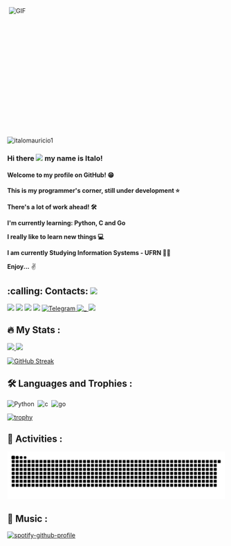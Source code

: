    
<div>
  <img align="right" alt="GIF" src="https://github.com/abhisheknaiidu/abhisheknaiidu/raw/master/code.gif?raw=true" width="500" height="300" />
</div> <p align=""> <img src="https://komarev.com/ghpvc/?username=italomauricio1&color=blue" alt="italomauricio1" /> </p> 




### Hi there <img src="https://media.giphy.com/media/hvRJCLFzcasrR4ia7z/giphy.gif" width="25px"> my name is Italo!                                                                
#### Welcome to my profile on GitHub! :grin: 
**This is my programmer's corner, still under development :star:**

**There's a lot of work ahead! :hammer_and_wrench:**

**I'm currently learning: Python, C and Go**

**I really like to learn new things :computer:**

**I am currently Studying Information Systems - UFRN :student:**

**Enjoy...** :v:

<h2> :calling: Contacts: <img src='https://raw.githubusercontent.com/ShahriarShafin/ShahriarShafin/main/Assets/handshake.gif' width="80px"> </h2>
<div>

[<img src = "https://img.shields.io/badge/instagram-%23E4405F.svg?&style=for-the-badge&logo=instagram&logoColor=white">](https://www.instagram.com/italomauricio1/)
<a href = "mailto:italomauricio98@gmail.com"><img src="https://img.shields.io/badge/Gmail-D14836?style=for-the-badge&logo=gmail&logoColor=white" target="_blank"></a>
[<img src="https://img.shields.io/badge/twitter-%231DA1F2.svg?&style=for-the-badge&logo=twitter&logoColor=white" />](https://twitter.com/USERNAME)  [<img src="https://img.shields.io/badge/linkedin-%230077B5.svg?&style=for-the-badge&logo=linkedin&logoColor=white" />](https://www.linkedin.com/in/italo-mauricio-26b76b15a/)
<a id="telegram" href="https://t.me/italomauricio1" target="_blank">
  ![Telegram](https://img.shields.io/static/v1?style=for-the-badge&message=Telegram&color=26A5E4&logo=Telegram&logoColor=FFFFFF&label=)
 </a>
<a id="codersrank" href="https://profile.codersrank.io/user/italomauricio1" target="_blank">
 <img width="120" height="28" src="https://img.shields.io/static/v1?style=for-the-badge&message=CodersRank&color=67A4AC&logo=CodersRank&logoColor=FFFFFF&label=" alt="_" />
</a>
[<img src = "https://img.shields.io/badge/facebook-%231877F2.svg?&style=for-the-badge&logo=facebook&logoColor=white">](https://www.facebook.com/USERNAME) 

## :fire: My Stats :

<div>
<a href="https://github.com/italomauricio1">
<img height="150em" src="https://github-readme-stats.vercel.app/api?username=italomauricio1&show_icons=true&theme=highcontrast&include_all_commits=true&count_private=true"/>

<img height="150em" src="https://github-readme-stats.vercel.app/api/top-langs/?username=italomauricio1&layout=compact&langs_count=7&theme=highcontrast"/>
</div>

[![GitHub Streak](https://github-readme-streak-stats.herokuapp.com/?user=italomauricio1&theme=dark)](https://git.io/streak-stats)


## :hammer_and_wrench: Languages and Trophies : 
<div>
  <img src="https://cdn.jsdelivr.net/gh/devicons/devicon/icons/python/python-original.svg" title="Python" alt="Python" width="50" height="50"/>&nbsp;
  <img src="https://cdn.jsdelivr.net/gh/devicons/devicon/icons/c/c-plain.svg" title="c" alt="c" width="45" height="45"/>&nbsp; 
  <img src="https://cdn.jsdelivr.net/gh/devicons/devicon/icons/go/go-original-wordmark.svg" title="go" alt="go" width="60" height="60"/>&nbsp; 
      
  
[![trophy](https://github-profile-trophy.vercel.app/?username=italomauricio1&theme=onedark)](https://github.com/italomauricio1/github-profile-trophy)


## :snake: Activities :

![Snake animation](https://github.com/italomauricio1/italomauricio1/blob/output/github-contribution-grid-snake.svg)


## :musical_note: Music : 

[![spotify-github-profile](https://spotify-github-profile.vercel.app/api/view?uid=31yd3zbwbu3rlhp4h3zwuniqcv7m&cover_image=false&theme=compact)](https://spotify-github-profile.vercel.app/api/view?uid=31yd3zbwbu3rlhp4h3zwuniqcv7m&redirect=true)
